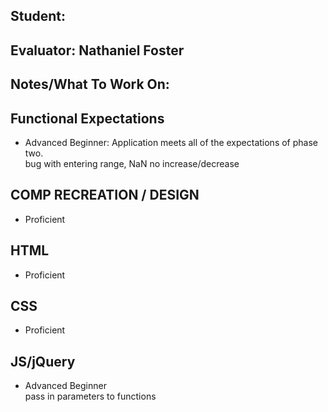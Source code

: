 ## Student:
## Evaluator: Nathaniel Foster
## Notes/What To Work On:

## Functional Expectations

* Advanced Beginner: Application meets all of the expectations of phase two.  
bug with entering range, NaN
no increase/decrease


## COMP RECREATION / DESIGN

* Proficient  


## HTML

* Proficient  


## CSS

* Proficient  


## JS/jQuery

* Advanced Beginner  
pass in parameters to functions
